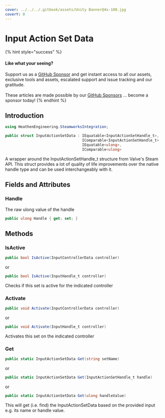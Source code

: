 ```yaml
---
cover: ../../../.gitbook/assets/Unity Banner@4x-100.jpg
coverY: 0
---
```


# Input Action Set Data

{% hint style="success" %}
#### Like what your seeing?

Support us as a [GitHub Sponsor](../../../become-a-sponsor/) and get instant access to all our assets, exclusive tools and assets, escalated support and issue tracking and our gratitude.\
\
These articles are made possible by our [GitHub Sponsors](../../../become-a-sponsor/) ... become a sponsor today!
{% endhint %}

## Introduction

```csharp
using HeathenEngineering.SteamworksIntegration;
```

```csharp
public struct InputActionSetData : IEquatable<InputActionSetHandle_t>, 
                                   IComparable<InputActionSetHandle_t>, 
                                   IEquatable<ulong>, 
                                   IComparable<ulong>
```

A wrapper around the InputActionSetHandle\_t structure from Valve's Steam API. This struct provides a lot of quality of life improvements over the native handle type and can be used interchangeably with it.

## Fields and Attributes

### Handle

The raw ulong value of the handle

```csharp
public ulong Handle { get; set; }
```

## Methods

### IsActive

```csharp
public bool IsActive(InputControllerData controller)
```

or

```csharp
public bool IsActive(InputHandle_t controller)
```

Checks if this set is active for the indicated controller

### Activate

```csharp
public void Activate(InputControllerData controller)
```

or

```csharp
public void Activate(InputHandle_t controller)
```

Activates this set on the indicated controller

### Get

```csharp
public static InputActionSetData Get(string setName)
```

or

```csharp
public static InputActionSetData Get(InputActionSetHandle_t handle)
```

or

```csharp
public static InputActionSetData Get(ulong handleValue)
```

This will get (i.e. find) the InputActionSetData based on the provided input e.g. its name or handle value.
